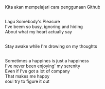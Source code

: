 Kita akan mempelajari cara penggunaan Github

<br>Lagu Somebody's Pleasure
<br>I've beem so busy, ignoring and hiding
<br>About what my heart actually say 

<br>Stay awake while I'm drowing on my thoughts

<br>Sometimes a happines is just a happiness
<br>I've never been enjoying' my serenity
<br>Even if I've got a lot of company
<br>
That makes me happy
<br>soul try to figure it out



